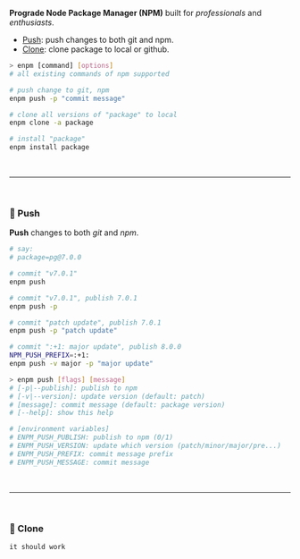 **Prograde Node Package Manager (NPM)** built for *professionals* and *enthusiasts*.
- [Push](#feet-push): push changes to both git and npm.
- [Clone](#feet-clone): clone package to local or github.

```bash
> enpm [command] [options]
# all existing commands of npm supported

# push change to git, npm
enpm push -p "commit message"

# clone all versions of "package" to local
enpm clone -a package

# install "package"
enpm install package
```

<br>
<hr>
<br>

### :feet: Push

**Push** changes to both *git* and *npm*.

```bash
# say:
# package=pg@7.0.0

# commit "v7.0.1"
enpm push

# commit "v7.0.1", publish 7.0.1
enpm push -p

# commit "patch update", publish 7.0.1
enpm push -p "patch update"

# commit ":+1: major update", publish 8.0.0
NPM_PUSH_PREFIX=:+1:
enpm push -v major -p "major update"
```

```bash
> enpm push [flags] [message]
# [-p|--publish]: publish to npm
# [-v|--version]: update version (default: patch)
# [message]: commit message (default: package version)
# [--help]: show this help

# [environment variables]
# ENPM_PUSH_PUBLISH: publish to npm (0/1)
# ENPM_PUSH_VERSION: update which version (patch/minor/major/pre...)
# ENPM_PUSH_PREFIX: commit message prefix
# ENPM_PUSH_MESSAGE: commit message
```

<br>
<hr>
<br>

### :feet: Clone

```bash
it should work
```
